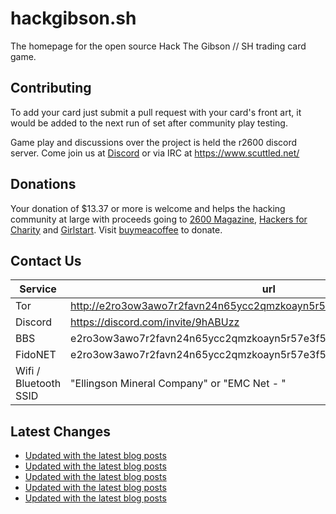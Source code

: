 # hackgibson.sh
The homepage for the open source Hack The Gibson // SH trading card game.


## Contributing

To add your card just submit a pull request with your card's front art, it would be added to the next run of set after community play testing.

Game play and discussions over the project is held the r2600 discord server. Come join us at [Discord](https://discord.com/invite/9hABUzz) or via IRC at https://www.scuttled.net/


## Donations

Your donation of $13.37 or more is welcome and helps the hacking community at large with proceeds going to [2600 Magazine](https://2600.com/), [Hackers for Charity](https://hackersforcharity.org) and [Girlstart](https://girlstart.org).  Visit [buymeacoffee](https://www.buymeacoffee.com/hackgibson.sh) to donate.


## Contact Us

Service | url
-|-
Tor | http://e2ro3ow3awo7r2favn24n65ycc2qmzkoayn5r57e3f56nvjwdcgg32ad.onion
Discord | https://discord.com/invite/9hABUzz
BBS | e2ro3ow3awo7r2favn24n65ycc2qmzkoayn5r57e3f56nvjwdcgg32ad.onion:23
FidoNET | e2ro3ow3awo7r2favn24n65ycc2qmzkoayn5r57e3f56nvjwdcgg32ad.onion:24554
Wifi / Bluetooth SSID | "Ellingson Mineral Company" or "EMC Net - <fidonet address>"

## Latest Changes
<!-- BLOG-POST-LIST:START -->
- [Updated with the latest blog posts](https://github.com/DFW2600/hackgibson.sh/commit/7206b8726e521a8440d6c7a2076a235c47461560)
- [Updated with the latest blog posts](https://github.com/DFW2600/hackgibson.sh/commit/463ab5cee4742d3a3dab5e5703adee2937178130)
- [Updated with the latest blog posts](https://github.com/DFW2600/hackgibson.sh/commit/8e00eba595f0a46b4a6b345efaa1a92c076175a2)
- [Updated with the latest blog posts](https://github.com/DFW2600/hackgibson.sh/commit/f581ca58b5a61efb5dfcb124bd5f11c94acdcb81)
- [Updated with the latest blog posts](https://github.com/DFW2600/hackgibson.sh/commit/12bd0ec6a7fb57d59bc16bd5a05fdd735faa35df)
<!-- BLOG-POST-LIST:END -->
